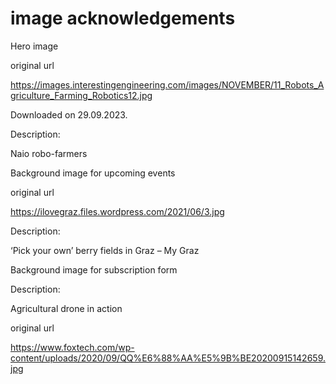 # image acknowledgements
 Hero image

original url

https://images.interestingengineering.com/images/NOVEMBER/11_Robots_Agriculture_Farming_Robotics12.jpg

Downloaded on 29.09.2023.

Description:

Naio robo-farmers


Background image for upcoming events

original url

https://ilovegraz.files.wordpress.com/2021/06/3.jpg

Description:

‘Pick your own’ berry fields in Graz – My Graz


Background image for subscription form

Description:

Agricultural drone in action

original url

https://www.foxtech.com/wp-content/uploads/2020/09/QQ%E6%88%AA%E5%9B%BE20200915142659.jpg

